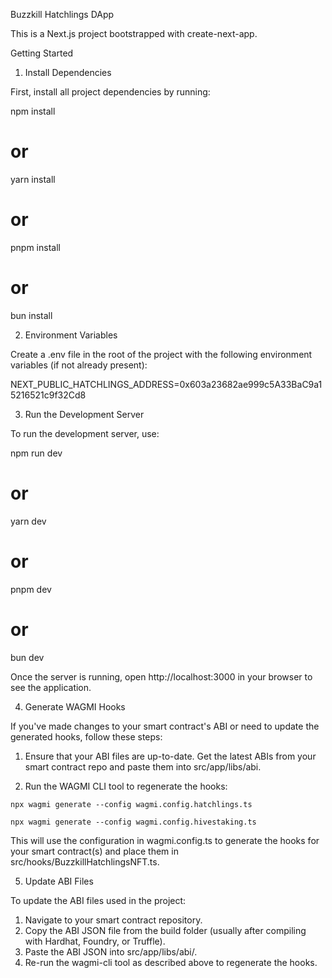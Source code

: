 Buzzkill Hatchlings DApp

This is a Next.js project bootstrapped with create-next-app.

Getting Started

1. Install Dependencies

First, install all project dependencies by running:

npm install

# or

yarn install

# or

pnpm install

# or

bun install

2. Environment Variables

Create a .env file in the root of the project with the following environment variables (if not already present):

NEXT_PUBLIC_HATCHLINGS_ADDRESS=0x603a23682ae999c5A33BaC9a15216521c9f32Cd8

3. Run the Development Server

To run the development server, use:

npm run dev

# or

yarn dev

# or

pnpm dev

# or

bun dev

Once the server is running, open http://localhost:3000 in your browser to see the application.

4. Generate WAGMI Hooks

If you've made changes to your smart contract's ABI or need to update the generated hooks, follow these steps:

1. Ensure that your ABI files are up-to-date. Get the latest ABIs from your smart contract repo and paste them into src/app/libs/abi.

2. Run the WAGMI CLI tool to regenerate the hooks:

`npx wagmi generate --config wagmi.config.hatchlings.ts`

`npx wagmi generate --config wagmi.config.hivestaking.ts`

This will use the configuration in wagmi.config.ts to generate the hooks for your smart contract(s) and place them in src/hooks/BuzzkillHatchlingsNFT.ts.

5. Update ABI Files

To update the ABI files used in the project:

1. Navigate to your smart contract repository.
2. Copy the ABI JSON file from the build folder (usually after compiling with Hardhat, Foundry, or Truffle).
3. Paste the ABI JSON into src/app/libs/abi/.
4. Re-run the wagmi-cli tool as described above to regenerate the hooks.
 

 